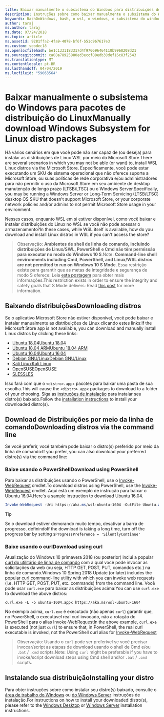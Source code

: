 ```yaml
---
title: Baixar manualmente o subsistema do Windows para distribuições do Linux (WSL)
description: Instruções sobre como baixar manualmente o subsistema do Windows para distribuições do Linux.
keywords: BashOnWindows, bash, o wsl, o windows, o subsistema do windows para linux, WSL, subsistema do windows, distribuição, ubuntu, openSUSE, kali SLES, debian,
author: taraj
ms.author: taraj
ms.date: 07/24/2018
ms.topic: article
ms.assetid: 9281ffa2-4fa9-4078-bf6f-b51c967617e3
ms.custom: seodec18
ms.openlocfilehash: be1c1331183317d4f970696464110b9968208d21
ms.sourcegitcommit: ca08a78925880ed3eccf88edb30def16c83f2543
ms.translationtype: MT
ms.contentlocale: pt-BR
ms.lasthandoff: 04/04/2019
ms.locfileid: "59063564"
---
```

# <a name="manually-download-windows-subsystem-for-linux-distro-packages"></a><span data-ttu-id="a5a6d-104">Baixar manualmente o subsistema do Windows para pacotes de distribuição do Linux</span><span class="sxs-lookup"><span data-stu-id="a5a6d-104">Manually download Windows Subsystem for Linux distro packages</span></span>

<span data-ttu-id="a5a6d-105">Há vários cenários em que você pode não ser capaz de (ou deseja) para instalar as distribuições de Linux WSL por meio do Microsoft Store.</span><span class="sxs-lookup"><span data-stu-id="a5a6d-105">There are several scenarios in which you may not be able (or want) to, install WSL Linux distros via the Microsoft Store.</span></span> <span data-ttu-id="a5a6d-106">Especificamente, você pode estar executando um SKU de sistema operacional que não oferece suporte a Microsoft Store, ou suas políticas de rede corporativa e/ou administradores para não permitir o uso da Microsoft Store em seu ambiente de desktop manutenção de longo prazo (LTSB/LTSC) ou o Windows Server.</span><span class="sxs-lookup"><span data-stu-id="a5a6d-106">Specifically, you may be running a Windows Server or Long-Term Servicing (LTSB/LTSC) desktop OS SKU that doesn't support Microsoft Store, or your corporate network policies and/or admins to not permit Microsoft Store usage in your environment.</span></span>

<span data-ttu-id="a5a6d-107">Nesses casos, enquanto WSL em si estiver disponível, como você baixar e instalar distribuições do Linux no WSL se você não pode acessar o armazenamento?</span><span class="sxs-lookup"><span data-stu-id="a5a6d-107">In these cases, while WSL itself is available, how do you download and install Linux distros in WSL if you can't access the store?</span></span>

> <span data-ttu-id="a5a6d-108">Observação: **Ambientes de shell de linha de comando, incluindo distribuições de Linux/SWL, PowerShell e Cmd não têm permissão para executar no modo do Windows 10 S**.</span><span class="sxs-lookup"><span data-stu-id="a5a6d-108">Note: **Command-line shell environments including Cmd, PowerShell, and Linux/WSL distros are not permitted to run on Windows 10 S Mode**.</span></span> <span data-ttu-id="a5a6d-109">Essa restrição existe para garantir que as metas de integridade e segurança de modo S oferece: Leia [esta postagem](https://blogs.msdn.microsoft.com/commandline/2017/05/18/will-linux-distros-run-on-windows-10-s/) para obter mais informações.</span><span class="sxs-lookup"><span data-stu-id="a5a6d-109">This restriction exists in order to ensure the integrity and safety goals that S Mode delivers: Read [this post](https://blogs.msdn.microsoft.com/commandline/2017/05/18/will-linux-distros-run-on-windows-10-s/) for more information.</span></span>

## <a name="downloading-distros"></a><span data-ttu-id="a5a6d-110">Baixando distribuições</span><span class="sxs-lookup"><span data-stu-id="a5a6d-110">Downloading distros</span></span>

<span data-ttu-id="a5a6d-111">Se o aplicativo Microsoft Store não estiver disponível, você pode baixar e instalar manualmente as distribuições de Linux clicando estes links:</span><span class="sxs-lookup"><span data-stu-id="a5a6d-111">If the Microsoft Store app is not available, you can download and manually install Linux distros by clicking these links:</span></span>
* [<span data-ttu-id="a5a6d-112">Ubuntu 18.04</span><span class="sxs-lookup"><span data-stu-id="a5a6d-112">Ubuntu 18.04</span></span>](https://aka.ms/wsl-ubuntu-1804)
* [<span data-ttu-id="a5a6d-113">Ubuntu 18.04 ARM</span><span class="sxs-lookup"><span data-stu-id="a5a6d-113">Ubuntu 18.04 ARM</span></span>](https://aka.ms/wsl-ubuntu-1804-arm)
* [<span data-ttu-id="a5a6d-114">Ubuntu 16.04</span><span class="sxs-lookup"><span data-stu-id="a5a6d-114">Ubuntu 16.04</span></span>](https://aka.ms/wsl-ubuntu-1604)
* [<span data-ttu-id="a5a6d-115">Debian GNU/Linux</span><span class="sxs-lookup"><span data-stu-id="a5a6d-115">Debian GNU/Linux</span></span>](https://aka.ms/wsl-debian-gnulinux)
* [<span data-ttu-id="a5a6d-116">Kali Linux</span><span class="sxs-lookup"><span data-stu-id="a5a6d-116">Kali Linux</span></span>](https://aka.ms/wsl-kali-linux)
* [<span data-ttu-id="a5a6d-117">OpenSUSE</span><span class="sxs-lookup"><span data-stu-id="a5a6d-117">OpenSUSE</span></span>](https://aka.ms/wsl-opensuse-42)
* [<span data-ttu-id="a5a6d-118">SLES</span><span class="sxs-lookup"><span data-stu-id="a5a6d-118">SLES</span></span>](https://aka.ms/wsl-sles-12)

<span data-ttu-id="a5a6d-119">Isso fará com que o `<distro>.appx` pacotes para baixar uma pasta de sua escolha.</span><span class="sxs-lookup"><span data-stu-id="a5a6d-119">This will cause the `<distro>.appx` packages to download to a folder of your choosing.</span></span> <span data-ttu-id="a5a6d-120">Siga as [instruções de instalação](#installing-your-distro) para instalar seu distro(s) baixado.</span><span class="sxs-lookup"><span data-stu-id="a5a6d-120">Follow the [installation instructions](#installing-your-distro) to install your downloaded distro(s).</span></span>

## <a name="downloading-distros-via-the-command-line"></a><span data-ttu-id="a5a6d-121">Download de Distribuições por meio da linha de comando</span><span class="sxs-lookup"><span data-stu-id="a5a6d-121">Downloading distros via the command line</span></span>
<span data-ttu-id="a5a6d-122">Se você preferir, você também pode baixar o distro(s) preferido por meio da linha de comando:</span><span class="sxs-lookup"><span data-stu-id="a5a6d-122">If you prefer, you can also download your preferred distro(s) via the command line:</span></span>

 ### <a name="download-using-powershell"></a><span data-ttu-id="a5a6d-123">Baixe usando o PowerShell</span><span class="sxs-lookup"><span data-stu-id="a5a6d-123">Download using PowerShell</span></span>
 <span data-ttu-id="a5a6d-124">Para baixar as distribuições usando o PowerShell, use o [Invoke-WebRequest](https://msdn.microsoft.com/powershell/reference/5.1/microsoft.powershell.utility/invoke-webrequest) cmdlet.</span><span class="sxs-lookup"><span data-stu-id="a5a6d-124">To download distros using PowerShell, use the [Invoke-WebRequest](https://msdn.microsoft.com/powershell/reference/5.1/microsoft.powershell.utility/invoke-webrequest) cmdlet.</span></span> <span data-ttu-id="a5a6d-125">Aqui está um exemplo de instrução para baixar o Ubuntu 16.04.</span><span class="sxs-lookup"><span data-stu-id="a5a6d-125">Here's a sample instruction to download Ubuntu 16.04.</span></span>

```powershell
Invoke-WebRequest -Uri https://aka.ms/wsl-ubuntu-1604 -OutFile Ubuntu.appx -UseBasicParsing
```

> [!TIP]
> <span data-ttu-id="a5a6d-126">Se o download estiver demorando muito tempo, desativar a barra de progresso, definindo</span><span class="sxs-lookup"><span data-stu-id="a5a6d-126">If the download is taking a long time, turn off the progress bar by setting</span></span> `$ProgressPreference = 'SilentlyContinue'`

### <a name="download-using-curl"></a><span data-ttu-id="a5a6d-127">Baixe usando o curl</span><span class="sxs-lookup"><span data-stu-id="a5a6d-127">Download using curl</span></span>
<span data-ttu-id="a5a6d-128">Atualização do Windows 10 primavera 2018 (ou posterior) inclui a popular [curl do utilitário de linha de comando](https://curl.haxx.se/) com a qual você pode invocar as solicitações da web (ou seja, HTTP GET, POST, PUT, comandos etc.) na linha de comando.</span><span class="sxs-lookup"><span data-stu-id="a5a6d-128">Windows 10 Spring 2018 Update (or later) includes the popular [curl command-line utility](https://curl.haxx.se/) with which you can invoke web requests (i.e. HTTP GET, POST, PUT, etc. commands) from the command line.</span></span> <span data-ttu-id="a5a6d-129">Você pode usar `curl.exe` para baixar as distribuições acima:</span><span class="sxs-lookup"><span data-stu-id="a5a6d-129">You can use `curl.exe` to download the above distros:</span></span>

```console
curl.exe -L -o ubuntu-1604.appx https://aka.ms/wsl-ubuntu-1604
```

<span data-ttu-id="a5a6d-130">No exemplo acima, `curl.exe` é executado (não apenas `curl`) garantir que, no PowerShell, o executável real curl invocado, não a rotação do PowerShell para o alias [Invoke-WebRequest](https://docs.microsoft.com/en-us/powershell/module/microsoft.powershell.utility/invoke-webrequest?view=powershell-6)</span><span class="sxs-lookup"><span data-stu-id="a5a6d-130">In the above example, `curl.exe` is executed (not just `curl`) to ensure that, in PowerShell, the real curl executable is invoked, not the PowerShell curl alias for [Invoke-WebRequest](https://docs.microsoft.com/en-us/powershell/module/microsoft.powershell.utility/invoke-webrequest?view=powershell-6)</span></span>

> <span data-ttu-id="a5a6d-131">Observação: Usando o `curl` pode ser preferível se você precisar invocar/script as etapas de download usando o shell de Cmd e/ou `.bat`  /  `.cmd` scripts.</span><span class="sxs-lookup"><span data-stu-id="a5a6d-131">Note: Using `curl` might be preferable if you have to invoke/script download steps using Cmd shell and/or `.bat` / `.cmd` scripts.</span></span>

## <a name="installing-your-distro"></a><span data-ttu-id="a5a6d-132">Instalando sua distribuição</span><span class="sxs-lookup"><span data-stu-id="a5a6d-132">Installing your distro</span></span>
<span data-ttu-id="a5a6d-133">Para obter instruções sobre como instalar seu distro(s) baixado, consulte o [área de trabalho do Windows](install-win10.md) ou [do Windows Server](install-on-server.md) instruções de instalação.</span><span class="sxs-lookup"><span data-stu-id="a5a6d-133">For instructions on how to install your downloaded distro(s), please refer to the [Windows Desktop](install-win10.md) or [Windows Server](install-on-server.md) installation instructions.</span></span>
